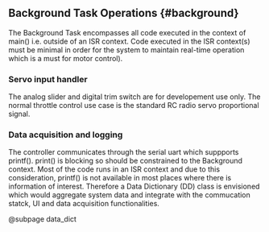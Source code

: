 ## Background Task Operations {#background}

The Background Task encompasses all code executed in the context of main() i.e.
outside of an ISR context. Code executed in the ISR context(s) must be minimal in 
order for the system to maintain real-time operation which is a must for motor 
control). 

### Servo input handler

The analog slider and digital trim switch are for developement use only. The normal
throttle control use case is the standard RC radio servo proportional signal.


### Data acquisition and logging

The controller communicates through the serial uart which suppports printf().
print() is blocking so should be constrained to the Background context. Most of 
the code runs in an ISR context and due to this consideration, printf() is not 
available in most places where there is information of interest. Therefore a 
Data Dictionary (DD) class is envisioned which would aggregate system data and 
integrate with the commucation statck, UI and data acquisition functionalities.

@subpage data_dict
